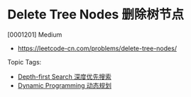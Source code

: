 # Delete Tree Nodes 删除树节点

[0001201] Medium

- https://leetcode-cn.com/problems/delete-tree-nodes/

Topic Tags:

- [Depth-first Search 深度优先搜索](https://leetcode-cn.com/tag/depth-first-search/)
- [Dynamic Programming 动态规划](https://leetcode-cn.com/tag/dynamic-programming/)
